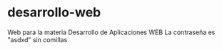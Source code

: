 # desarrollo-web
Web para la materia Desarrollo de Aplicaciones WEB
La contraseña es "asdxd" sin comillas
